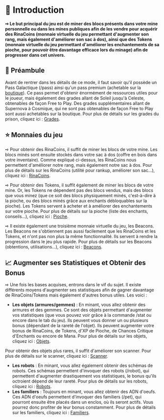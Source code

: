 # 📜 Introduction

**➺ Le but principal du jeu est de miner des blocs présents dans votre mine personnelle ou dans les mines publiques afin de les vendre pour acquérir des RinaCoins (monnaie virtuelle du jeu permettant d'augmenter son rang, mais également d'améliorer son sac à dos), ainsi que des Tokens (monnaie virtuelle du jeu permettant d'améliorer les enchantements de sa pioche, pour pouvoir être davantage efficace lors du minage) afin de progresser dans cet univers.**  


## 🔭 Préambule

Avant de rentrer dans les détails de ce mode, il faut savoir qu'il possède un Pass Galactique (/pass) ainsi qu'un pass premium (achetable sur la [boutique](https://store.rinaorc.com/category/pass-galactique)). Ce pass permet d'obtenir énormément de ressources utiles pour le joueur, mais également des grades allant de Soleil jusqu'à Celeste, obtenables de façon Free to Play. Des grades supplémentaires allant de Supernova à Cosmique, qui ne sont pas obtenables de façon Free to Play sont aussi achetables sur la boutique. Pour plus de détails sur les grades du prison, cliquez ici : [Grades](redirection). 

## ⭐ Monnaies du jeu  


➺ Pour obtenir des RinaCoins, il suffit de miner les blocs de votre mine. Les blocs minés sont ensuite stockés dans votre sac à dos (coffre en bois dans votre inventaire). Comme expliqué ci-dessus, les RinaCoins nous permettent d'améliorer notre rang, mais également notre sac à dos. Pour plus de détails sur les RinaCoins (utilité pour rankup, améliorer son sac...), cliquez ici : [RinaCoins](redirection).  


➺ Pour obtenir des Tokens, il suffit également de miner les blocs de votre mine. Or, les Tokens ne dépendent pas des blocs vendus, mais des blocs que vous minez (que ce soit des blocs physiquement minés, c'est-à-dire à la pioche, ou des blocs minés grâce aux enchants débloquables sur la pioche). Les Tokens servent à acheter et à améliorer des enchantements sur votre pioche. Pour plus de détails sur la pioche (liste des enchants, conseils...), cliquez ici : [Pioche](redirection).  


➺ Il existe également une troisième monnaie virtuelle du jeu, les Beacons. Les Beacons ne s'obtiennent pas aussi facilement que les RinaCoins et les Tokens, et n'ont pas non plus la même fonctionnalité. Ils servent à rendre la progression dans le jeu plus rapide. Pour plus de détails sur les Beacons (obtentions, utilisations...), cliquez ici : [Beacons](redirection).  


##  📈 Augmenter ses Statistiques et Obtenir des Bonus

➺ Une fois les bases acquises, entrons dans le vif du sujet. Il existe différents moyens d'augmenter ses statistiques afin de gagner davantage de RinaCoins/Tokens mais également d'autres bonus utiles. Les voici :

- **Les objets (armures/gemmes)** : En minant, vous allez obtenir des armures et des gemmes. Ce sont des objets permettant d'augmenter vos statistiques (que vous pouvez voir grâce à la commande /stat ou encore dans le tab du jeu). Ils peuvent vous donner un ou plusieurs bonus (dépendant de la rareté de l'objet). Ils peuvent augmenter votre bonus de RinaCoins, de Tokens, d'XP de Pioche, de Chances Critique d'Enchants ou encore de Mana. Pour plus de détails sur les objets, cliquez ici : [Objets](redirection).

Pour obtenir des objets plus rares, il suffit d'améliorer son scanner. Pour plus de détails sur le scanner, cliquez ici : [Scanner](redirection).  

- **Les robots** : En minant, vous allez également obtenir des schémas de robots. Ces schémas permettent d'invoquer des robots (/robot), qui permettent d'augmenter drastiquement vos statistiques, le bonus qu'ils octroient dépend de leur rareté. Pour plus de détails sur les robots, cliquez ici : [Robots](redirection).
- **Les familiers** : Toujours en minant, vous allez obtenir des ADN d'oeufs. Ces ADN d'oeufs permettent d'invoquer des familiers (/pet), qui pourront ensuite être placés dans un enclos, où ils seront actifs. Vous pourrez donc profiter de leur bonus constamment. Pour plus de détails sur les familiers, cliquez ici : [Familiers](redirection).
